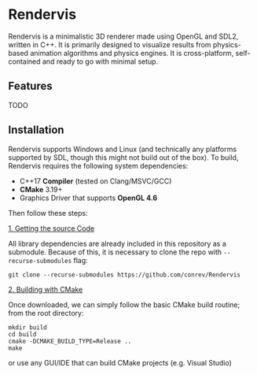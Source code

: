 # Rendervis

Rendervis is a minimalistic 3D renderer made using OpenGL and SDL2, written in C++. It is primarily designed to visualize results from physics-based animation algorithms and physics engines. It is cross-platform, self-contained and ready to go with minimal setup.

## Features

TODO

## Installation

Rendervis supports Windows and Linux (and technically any platforms supported by SDL, though this might not build out of the box). To build, Rendervis requires the following system dependencies:

- C++17 **Compiler** (tested on Clang/MSVC/GCC)
- **CMake** 3.19+
- Graphics Driver that supports **OpenGL 4.6**

Then follow these steps:

<u>1. Getting the source Code</u>

All library dependencies are already included in this repository as a submodule. Because of this, it is necessary to clone the repo with `--recurse-submodules` flag:

`git clone --recurse-submodules https://github.com/conrev/Rendervis`

<u>2. Building with CMake</u>

Once downloaded, we can simply follow the basic CMake build routine; from the root directory:

```
mkdir build
cd build
cmake -DCMAKE_BUILD_TYPE=Release ..
make
```

or use any GUI/IDE that can build CMake projects (e.g. Visual Studio)
